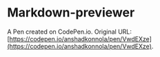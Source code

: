 # Markdown-previewer

A Pen created on CodePen.io. Original URL: [https://codepen.io/anshadkonnola/pen/VwdEXze](https://codepen.io/anshadkonnola/pen/VwdEXze).

